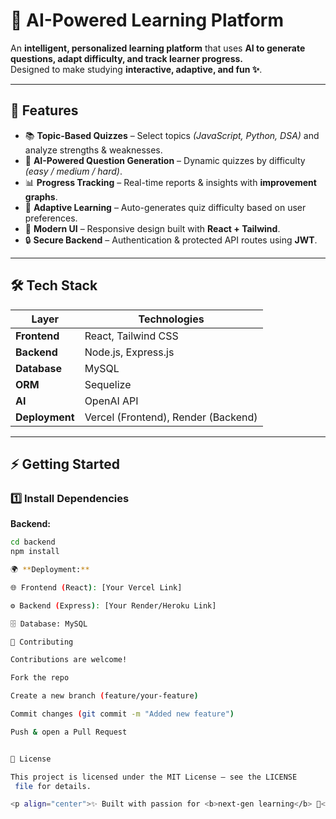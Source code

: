 # 📖 AI-Powered Learning Platform  

An **intelligent, personalized learning platform** that uses **AI to generate questions, adapt difficulty, and track learner progress.**  
Designed to make studying **interactive, adaptive, and fun ✨**.  

---

## 🚀 Features  

- 📚 **Topic-Based Quizzes** – Select topics *(JavaScript, Python, DSA)* and analyze strengths & weaknesses.  
- 🤖 **AI-Powered Question Generation** – Dynamic quizzes by difficulty *(easy / medium / hard)*.  
- 📊 **Progress Tracking** – Real-time reports & insights with **improvement graphs**.  
- 🧠 **Adaptive Learning** – Auto-generates quiz difficulty based on user preferences.  
- 🎨 **Modern UI** – Responsive design built with **React + Tailwind**.  
- 🔒 **Secure Backend** – Authentication & protected API routes using **JWT**.  

---

## 🛠️ Tech Stack  

| Layer        | Technologies |
|--------------|--------------|
| **Frontend** | React, Tailwind CSS |
| **Backend**  | Node.js, Express.js |
| **Database** | MySQL |
| **ORM**      | Sequelize |
| **AI**       | OpenAI API |
| **Deployment** | Vercel (Frontend), Render (Backend) |

---

## ⚡ Getting Started  

### 1️⃣ Install Dependencies  

**Backend:**  
```bash
cd backend
npm install

🌍 **Deployment:**

🌐 Frontend (React): [Your Vercel Link]

⚙️ Backend (Express): [Your Render/Heroku Link]

🗄️ Database: MySQL

🤝 Contributing

Contributions are welcome!

Fork the repo

Create a new branch (feature/your-feature)

Commit changes (git commit -m "Added new feature")

Push & open a Pull Request


📜 License

This project is licensed under the MIT License – see the LICENSE
 file for details.

<p align="center">✨ Built with passion for <b>next-gen learning</b> 🚀</p>



